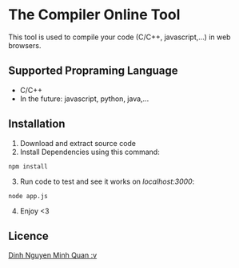 # The Compiler Online Tool
This tool is used to compile your code (C/C++, javascript,...) in web browsers.

## Supported Propraming Language
- C/C++
- In the future: javascript, python, java,...

## Installation
1. Download and extract source code
2. Install Dependencies using this command:
```
npm install
```
3. Run code to test and see it works on *localhost:3000*:
```
node app.js
```
4. Enjoy <3

## Licence
[Dinh Nguyen Minh Quan :v](https://www.facebook.com/sake.25)
